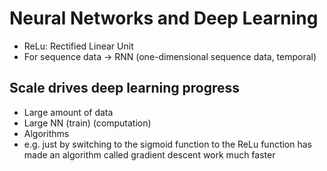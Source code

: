 # Neural Networks and Deep Learning
 - ReLu: Rectified Linear Unit
 - For sequence data -> RNN (one-dimensional sequence data, temporal)

## Scale drives deep learning progress
 - Large amount of data
 - Large NN (train) (computation)
 - Algorithms
  - e.g. just by switching to the sigmoid function to the ReLu function has made an algorithm called gradient descent work much faster

